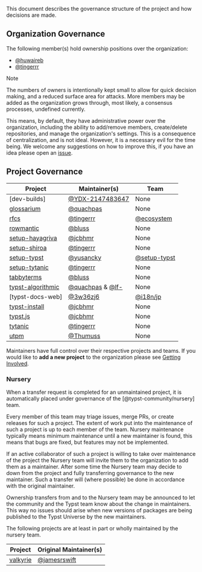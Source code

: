 This document describes the governance structure of the project and how decisions are made.

## Organization Governance
The following member(s) hold ownership positions over the organization:
- [@huwaireb]
- [@tingerrr]

> [!NOTE]
> The numbers of owners is intentionally kept small to allow for quick decision making, and a reduced surface area for attacks. More members may be added as the organization grows through, most likely, a consensus processes, undefined currently.

This means, by default, they have administrative power over the organization, including the ability to add/remove members, create/delete repositories, and manage the organization's settings. This is a consequence of centralization, and is not ideal. However, it is a necessary evil for the time being. We welcome any suggestions on how to improve this, if you have an idea please open an [issue](https://github.com/typst-community/org/issues/new).

## Project Governance
| Project            | Maintainer(s)        | Team           |
| ------------------ | -------------------- | -------------- |
| [dev-builds]       | [@YDX-2147483647]    | None           |
| [glossarium]       | [@quachpas]          | None           |
| [rfcs]             | [@tingerrr]          | [@ecosystem]   |
| [rowmantic]        | [@bluss]             | None           |
| [setup-hayagriva]  | [@jcbhmr]            | None           |
| [setup-shiroa]     | [@tingerrr]          | None           |
| [setup-typst]      | [@yusancky]          | [@setup-typst] |
| [setup-tytanic]    | [@tingerrr]          | None           |
| [tabbyterms]       | [@bluss]             | None           |
| [typst-algorithmic]| [@quachpas] & [@lf-] | None           |
| [typst-docs-web]   | [@3w36zj6]           | [@i18n/jp]     |
| [typst-install]    | [@jcbhmr]            | None           |
| [typst.js]         | [@jcbhmr]            | None           |
| [tytanic]          | [@tingerrr]          | None           |
| [utpm]             | [@Thumuss]           | None           |

Maintainers have full control over their respective projects and teams.
If you would like to **add a new project** to the organization please see [Getting Involved](CONTRIBUTING.md#getting-involved).

### Nursery
When a transfer request is completed for an unmaintained project, it is automatically placed under governance of the [@typst-community/nursery] team.

Every member of this team may triage issues, merge PRs, or create releases for such a project.
The extent of work put into the maintenance of such a project is up to each member of the team.
Nursery maintenance typically means minimum maintenance until a new maintainer is found, this means that bugs are fixed, but features may not be implemented.

If an active collaborator of such a project is willing to take over maintenance of the project the Nursery team will invite them to the organization to add them as a maintainer.
After some time the Nursery team may decide to down from the project and fully transferring governance to the new maintainer.
Such a transfer will (where possible) be done in accordance with the original maintainer.

Ownership transfers from and to the Nursery team may be announced to let the community and the Typst team know about the change in maintainers.
This way no issues should arise when new versions of packages are being published to the Typst Universe by the new maintainers.

The following projects are at least in part or wholly maintained by the nursery team.

| Project     | Original Maintainer(s) |
| ----------- | ---------------------- |
| [valkyrie]  | [@jamesrswift]         |


[@3w36zj6]: https://github.com/3w36zj6
[@Thumuss]: https://github.com/Thumuss
[@bluss]: https://github.com/bluss
[@huwaireb]: https://github.com/huwaireb
[@jamesrswift]: https://github.com/jamesrswift
[@jcbhmr]: https://github.com/jcbhmr
[@lf-]: https://github.com/lf-
[@quachpas]: https://github.com/quachpas
[@tingerrr]: https://github.com/tingerrr
[@YDX-2147483647]: https://github.com/YDX-2147483647
[@yusancky]: https://github.com/yusancky

[@ecosystem]: https://github.com/orgs/typst-community/teams/ecosystem
[@i18n/jp]: https://github.com/orgs/typst-community/teams/jp
[@nursery]: https://github.com/orgs/typst-community/teams/nursery
[@setup-typst]: https://github.com/orgs/typst-community/teams/setup-typst

[glossarium]: https://github.com/typst-community/glossarium
[rfcs]: https://github.com/typst-community/rfcs
[rowmantic]: https://github.com/typst-community/rowmantic
[setup-hayagriva]: https://github.com/typst-community/setup-hayagriva
[setup-shiroa]: https://github.com/typst-community/setup-shiroa
[setup-typst]: https://github.com/typst-community/setup-typst
[setup-tytanic]: https://github.com/typst-community/setup-tytanic
[tabbyterms]: https://github.com/typst-community/tabbyterms
[typst-algorithmic]: https://github.com/typst-community/typst-algorithmic
[typst-install]: https://github.com/typst-community/typst-install
[typst.js]: https://github.com/typst-community/typst.js
[tytanic]: https://github.com/typst-community/tytanic
[utpm]: https://github.com/typst-community/utpm
[valkyrie]: https://github.com/typst-community/valkyrie
